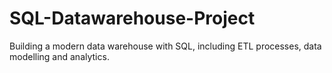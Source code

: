 # SQL-Datawarehouse-Project
Building a modern data warehouse with SQL, including ETL processes, data modelling and analytics.
